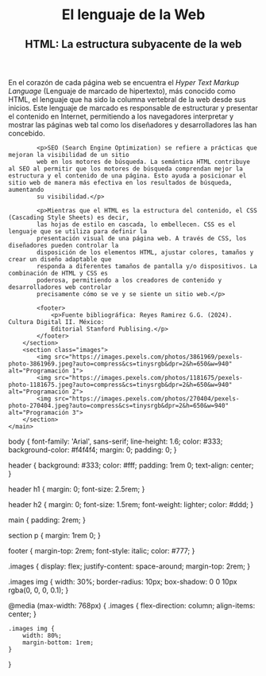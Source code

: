 <!DOCTYPE html>
<html lang="es">
<head>
    <meta charset="UTF-8">
    <meta name="viewport" content="width=device-width, initial-scale=1.0">
    <title>El lenguaje de la Web</title>
    <link rel="stylesheet" href="styles.css">
</head>
<body>
    <header>
        <h1>El lenguaje de la Web</h1>
        <h2>HTML: La estructura subyacente de la web</h2>
    </header>
    <main>
        <section>
            <p>En el corazón de cada página web se encuentra el <em>Hyper Text Markup Language</em>
            (Lenguaje de marcado de hipertexto), más conocido como HTML, el lenguaje que ha sido la
            columna vertebral de la web desde sus inicios. Este lenguaje de marcado es responsable de
            estructurar y presentar el contenido en Internet, permitiendo a los navegadores interpretar y
            mostrar las páginas web tal como los diseñadores y desarrolladores las han concebido.</p>

            <p>SEO (Search Engine Optimization) se refiere a prácticas que mejoran la visibilidad de un sitio
            web en los motores de búsqueda. La semántica HTML contribuye al SEO al permitir que los motores de búsqueda comprendan mejor la estructura y el contenido de una página. Esto ayuda a posicionar el sitio web de manera más efectiva en los resultados de búsqueda, aumentando
            su visibilidad.</p>

            <p>Mientras que el HTML es la estructura del contenido, el CSS (Cascading Style Sheets) es decir,
            las hojas de estilo en cascada, lo embellecen. CSS es el lenguaje que se utiliza para definir la
            presentación visual de una página web. A través de CSS, los diseñadores pueden controlar la
            disposición de los elementos HTML, ajustar colores, tamaños y crear un diseño adaptable que
            responda a diferentes tamaños de pantalla y/o dispositivos. La combinación de HTML y CSS es
            poderosa, permitiendo a los creadores de contenido y desarrolladores web controlar
            precisamente cómo se ve y se siente un sitio web.</p>

            <footer>
                <p>Fuente bibliográfica: Reyes Ramirez G.G. (2024). Cultura Digital II. México:
                Editorial Stanford Publising.</p>
            </footer>
        </section>
        <section class="images">
            <img src="https://images.pexels.com/photos/3861969/pexels-photo-3861969.jpeg?auto=compress&cs=tinysrgb&dpr=2&h=650&w=940" alt="Programación 1">
            <img src="https://images.pexels.com/photos/1181675/pexels-photo-1181675.jpeg?auto=compress&cs=tinysrgb&dpr=2&h=650&w=940" alt="Programación 2">
            <img src="https://images.pexels.com/photos/270404/pexels-photo-270404.jpeg?auto=compress&cs=tinysrgb&dpr=2&h=650&w=940" alt="Programación 3">
        </section>
    </main>
</body>
</html>
body {
    font-family: 'Arial', sans-serif;
    line-height: 1.6;
    color: #333;
    background-color: #f4f4f4;
    margin: 0;
    padding: 0;
}

header {
    background: #333;
    color: #fff;
    padding: 1rem 0;
    text-align: center;
}

header h1 {
    margin: 0;
    font-size: 2.5rem;
}

header h2 {
    margin: 0;
    font-size: 1.5rem;
    font-weight: lighter;
    color: #ddd;
}

main {
    padding: 2rem;
}

section p {
    margin: 1rem 0;
}

footer {
    margin-top: 2rem;
    font-style: italic;
    color: #777;
}

.images {
    display: flex;
    justify-content: space-around;
    margin-top: 2rem;
}

.images img {
    width: 30%;
    border-radius: 10px;
    box-shadow: 0 0 10px rgba(0, 0, 0, 0.1);
}

@media (max-width: 768px) {
    .images {
        flex-direction: column;
        align-items: center;
    }

    .images img {
        width: 80%;
        margin-bottom: 1rem;
    }
}

